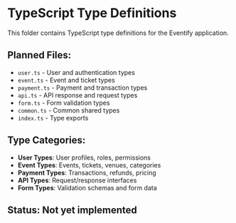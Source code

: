 # TypeScript Type Definitions

This folder contains TypeScript type definitions for the Eventify application.

## Planned Files:
- `user.ts` - User and authentication types
- `event.ts` - Event and ticket types
- `payment.ts` - Payment and transaction types
- `api.ts` - API response and request types
- `form.ts` - Form validation types
- `common.ts` - Common shared types
- `index.ts` - Type exports

## Type Categories:
- **User Types**: User profiles, roles, permissions
- **Event Types**: Events, tickets, venues, categories
- **Payment Types**: Transactions, refunds, pricing
- **API Types**: Request/response interfaces
- **Form Types**: Validation schemas and form data

## Status: Not yet implemented
